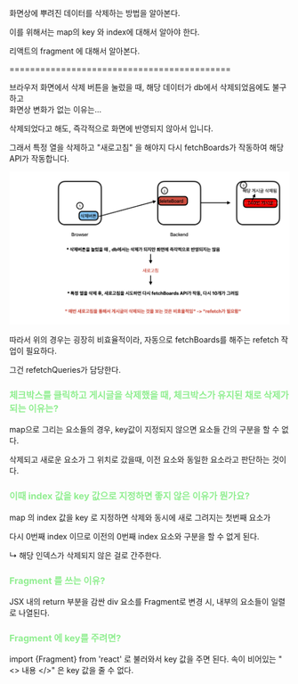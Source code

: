 화면상에 뿌려진 데이터를 삭제하는 방법을 알아본다.

이를 위해서는 map의 key 와 index에 대해서 알아야 한다.

리액트의 fragment 에 대해서 알아본다.

===========================================

브라우저 화면에서 삭제 버튼을 눌렀을 때, 해당 데이터가 db에서 삭제되었음에도 불구하고   
화면상 변화가 없는 이유는...

삭제되었다고 해도, 즉각적으로 화면에 반영되지 않아서 입니다.

그래서 특정 열을 삭제하고 "새로고침" 을 해야지 다시 fetchBoards가 작동하여 해당 API가 작동합니다.

![](../section0_Image_File/게시글%20삭제시%20고려해야할%20문제.png)

따라서 위의 경우는 굉장히 비효율적이라, 자동으로 fetchBoards를 해주는 refetch 작업이 필요하다.

그건 refetchQueries가 담당한다.

### <span style="color: #90EE90;">체크박스를 클릭하고 게시글을 삭제했을 때, 체크박스가 유지된 채로 삭제가 되는 이유는?</span>

map으로 그리는 요소들의 경우, key값이 지정되지 않으면 요소들 간의 구분을 할 수 없다.

삭제되고 새로운 요소가 그 위치로 갔을때, 이전 요소와 동일한 요소라고 판단하는 것이다.

### <span style="color: #90EE90;">이때 index 값을 key 값으로 지정하면 좋지 않은 이유가 뭔가요?</span>

map 의 index 값을 key 로 지정하면 삭제와 동시에 새로 그려지는 첫번째 요소가   

다시 0번째 index 이므로 이전의 0번째 index 요소와 구분을 할 수 없게 된다.

↳ 해당 인덱스가 삭제되지 않은 걸로 간주한다.

### <span style="color: #90EE90;">Fragment 를 쓰는 이유?</span>
JSX 내의 return 부분을 감싼 div 요소를 Fragment로 변경 시,
내부의 요소들이 일렬로 나열된다.

### <span style="color: #90EE90;">Fragment 에 key를 주려면?</span>
import {Fragment} from 'react' 로 불러와서 key 값을 주면 된다.
속이 비어있는 "<> 내용 </>" 은 key 값을 줄 수 없다.